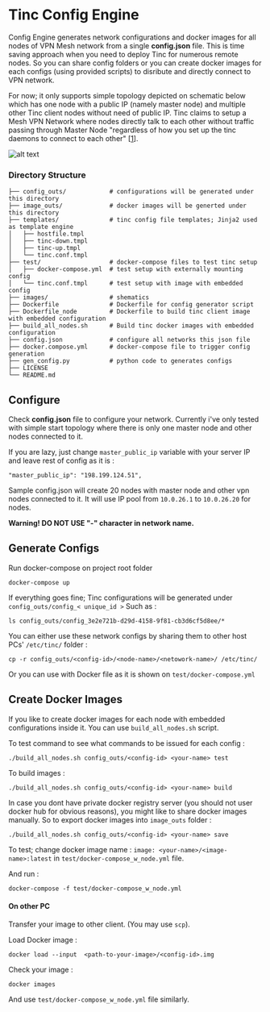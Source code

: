 # Tinc Config Engine
Config Engine generates network configurations and docker images for all nodes of VPN Mesh network from a single **config.json** file. This is time saving approach when you need to deploy Tinc for numerous remote nodes. So you can share config folders or you can create docker images for each configs (using provided scripts) to disribute and directly connect to VPN network.

For now; it only supports simple topology depicted on schematic below which has one node with a public IP (namely master node) and multiple other Tinc client nodes without need of public IP. Tinc claims to setup a Mesh VPN Network where nodes directly talk to each other without traffic passing through Master Node "regardless of how you set up the tinc daemons to connect to each other" [[1](https://www.tinc-vpn.org/)].

![alt text](https://raw.githubusercontent.com/kerematam/tinc-config-engine/master/images/tinc-config-engine-topology.png)


### Directory Structure

```
├── config_outs/            # configurations will be generated under this directory
├── image_outs/             # docker images will be generted under this directory
├── templates/              # tinc config file templates; Jinja2 used as template engine
│   ├── hostfile.tmpl       
│   ├── tinc-down.tmpl
│   ├── tinc-up.tmpl
│   └── tinc.conf.tmpl
├── test/                   # docker-compose files to test tinc setup
│   ├── docker-compose.yml  # test setup with externally mounting config
│   └── tinc.conf.tmpl      # test setup with image with embedded config
├── images/                 # shematics
├── Dockerfile              # Dockerfile for config generator script
├── Dockerfile_node         # Dockerfile to build tinc client image with embedded configuration
├── build_all_nodes.sh      # Build tinc docker images with embedded configuration
├── config.json             # configure all networks this json file
├── docker.compose.yml      # docker-compose file to trigger config generation
├── gen_config.py           # python code to generates configs
├── LICENSE
└── README.md
```



## Configure 
Check **config.json** file to configure your network. Currently i've only tested with simple start topology where there is only one master node and other nodes connected to it.



If you are lazy, just change `master_public_ip` variable with your server IP and leave rest of config as it is :
	
	"master_public_ip": "198.199.124.51",


Sample config.json will create 20 nodes with master node and other vpn nodes connected to it. It will use IP pool from `10.0.26.1` to `10.0.26.20` for nodes.

**Warning! DO NOT USE "-"  character in network name.**

## Generate Configs
Run docker-compose on project root folder 

	docker-compose up
If everything goes fine; Tinc configurations will be generated under `config_outs/config_< unique_id >` 
Such as :
	
	ls config_outs/config_3e2e721b-d29d-4158-9f81-cb3d6cf5d8ee/*

You can either use these network configs by sharing them to other host PCs' `/etc/tinc/`
folder :

	cp -r config_outs/<config-id>/<node-name>/<netowork-name>/ /etc/tinc/

Or you can use with Docker file as it is shown on `test/docker-compose.yml`

## Create Docker Images
If you like to create docker images for each node with embedded configurations inside it. You can use `build_all_nodes.sh` script.

To test command to see what commands to be issued for each config :

	./build_all_nodes.sh config_outs/<config-id> <your-name> test

To build images :

	./build_all_nodes.sh config_outs/<config-id> <your-name> build

In case you dont have private docker registry server (you should not user docker hub for obvious reasons), you might like to share docker images manually. So to export docker images into `image_outs` folder :
	
	./build_all_nodes.sh config_outs/<config-id> <your-name> save

To test;  change docker image name : `image: <your-name>/<image-name>:latest` in `test/docker-compose_w_node.yml` file.

And run :

	docker-compose -f test/docker-compose_w_node.yml

#### On other PC
Transfer your image to other client. (You may use `scp`).
 
Load Docker image : 

	docker load --input  <path-to-your-image>/<config-id>.img

Check your image : 

	docker images

And use  `test/docker-compose_w_node.yml` file similarly.




